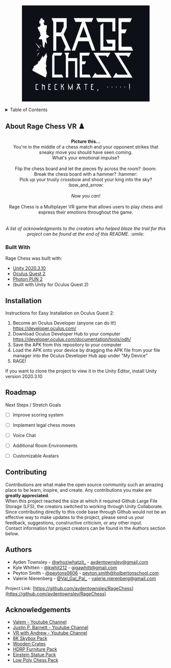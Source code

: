 <!-- PROJECT SHIELDS -->
<!--
*** I'm using markdown "reference style" links for readability.
*** Reference links are enclosed in brackets [ ] instead of parentheses ( ).
*** See the bottom of this document for the declaration of the reference variables
*** for contributors-url, forks-url, etc. This is an optional, concise syntax you may use.
*** https://www.markdownguide.org/basic-syntax/#reference-style-links
-->
<!--
[![Contributors][contributors-shield]][contributors-url]
[![Forks][forks-shield]][forks-url]
[![Stargazers][stars-shield]][stars-url]
[![Issues][issues-shield]][issues-url]
[![LinkedIn][linkedin-shield]][linkedin-url]
-->


<!-- PROJECT LOGO -->
<br />
<p align="center">
  <a href="https://github.com/othneildrew/Best-README-Template">
    <img src="ragechessblackbackground.png" alt="Logo" width="400" height="300">
  </a>

<!--  <h3 align="center">Best-README-Template</h3> -->

<!--
  <p align="center">
    An awesome README template to jumpstart your projects!
    <br />
    <a href="https://github.com/othneildrew/Best-README-Template"><strong>Explore the docs »</strong></a>
    <br />
    <br />
    <a href="https://github.com/othneildrew/Best-README-Template">View Demo</a>
    ·
    <a href="https://github.com/othneildrew/Best-README-Template/issues">Report Bug</a>
    ·
    <a href="https://github.com/othneildrew/Best-README-Template/issues">Request Feature</a>
  </p> -->
</p>


<!-- TABLE OF CONTENTS -->
<details>
  <summary>Table of Contents</summary>
  <ol>
    <li>
      <a href="#about-the-project">About The Project</a>
      <ul>
        <li><a href="#built-with">Built With</a></li>
      </ul>
    </li>
    <li><a href="#installation">Installation</a>
    <li><a href="#roadmap">Roadmap</a></li>
    <li><a href="#contributing">Contributing</a></li>
    <li><a href="#authors">Authors</a></li>
    <li><a href="#acknowledgements">Acknowledgements</a></li>
  </ol>
</details>


<!-- ABOUT THE PROJECT -->
## About Rage Chess VR :chess_pawn:

<p align=center>
  <b>Picture this...</b><br>
You're in the middle of a chess match and your opponent strikes that sneaky move you should have seen coming.<br>
What's your emotional impulse?<br>
<br>
Flip the chess board and let the pieces fly across the room? :boom: <br>
Break the chess board with a hammer? :hammer: <br>
Pick up your trusty crossbow and shoot your king into the sky? :bow_and_arrow: <br>
<br>
  <i>Now you can!</i>
<br>
<br>Rage Chess is a Multiplayer VR game that allows users to play chess and express their emotions throughout the game.<br><br><br>
<i>A list of acknowledgments to the creators who helped blaze the trail for this project can be found at the end of this README.
  :smile:</i>
  </p>

### Built With

Rage Chess was built with:
* [Unity 2020.3.10](https://unity3d.com/unity/whats-new/2020.3.10)
* [Oculus Quest 2](https://www.oculus.com/setup/)
* [Photon PUN 2](https://doc.photonengine.com/en-us/pun/current/getting-started/pun-intro#:~:text=Photon%20Unity%20Networking%20(PUN)%20is,be%20synced%20over%20the%20network.&text=The%20fast%20and%20(optionally)%20reliable,to%20connect%20one%20to%20one.)
* (built with Unity for Oculus Quest 2)


<!-- GETTING STARTED -->
## Installation

Instructions for Easy Installation on Oculus Quest 2:
1. Become an Oculus Developer (anyone can do it!) https://developer.oculus.com/
2. Download Oculus Developer Hub to your computer https://developer.oculus.com/documentation/tools/odh/
3. Save the APK from this repository to your computer
4. Load the APK onto your device by dragging the APK file from your file manager into the Oculus Developer Hub app under "My Device"
5. RAGE!

If you want to clone the project to view it in the Unity Editor, install Unity version 2020.3.10


<!-- USAGE EXAMPLES -->
<!--## Usage

Use this space to show useful examples of how a project can be used. Additional screenshots, code examples and demos work well in this space. You may also link to more resources.

_For more examples, please refer to the [Documentation](https://example.com)_
-->

<!-- ROADMAP -->
## Roadmap

Next Steps / Stretch Goals
- [ ] Improve scoring system
- [ ] Implement legal chess moves
- [ ] Voice Chat
- [ ] Additional Room Environments
- [ ] Customizable Avatars



<!-- CONTRIBUTING -->
## Contributing

Contributions are what make the open source community such an amazing place to be learn, inspire, and create. Any contributions you make are **greatly appreciated**.
<br>
When this project reached the size at which it required Github Large File Storage (LFS), the creators switched to working through Unity Collaborate.<br>
Since contributing directly to this code base through Github would not be an effective way to make updates to the project, please send us your feedback, suggestions, constructive criticism, or any other input.
<br>
Contact information for project creators can be found in the Authors section below.


<!-- CONTACT -->
## Authors

* Ayden Townsley - [@whoziwhatzit_](https://twitter.com/whoziwhatzit_) - aydentownsley@gmail.com
* Kyle Whitten - [@kwhit212](https://twitter.com/kwhit212) - gigawhitt@gmail.com
* Peyton Smith - [@peytons0606](https://twitter.com/peytons0606) - peyton.smith@holbertonschool.com
* Valerie Nierenberg - [@Val_Gal_Pal_](https://twitter.com/Val_Gal_Pal_) - valerie.nierenberg@gmail.com

Project Link: [https://github.com/aydentownsley/RageChess](https://github.com/aydentownsley/RageChess)



<!-- ACKNOWLEDGEMENTS -->
## Acknowledgements
* [Valem - Youtube Channel](https://www.youtube.com/channel/UCPJlesN59MzHPPCp0Lg8sLw)
* [Justin P. Barnett - Youtube Channel](https://www.youtube.com/channel/UC1yXfU3c2gXchdmscjvCmMQ)
* [VR with Andrew - Youtube Channel](https://www.youtube.com/channel/UCG8bDPqp3jykCGbx-CiL7VQ)
* [8K Skybox Pack](https://assetstore.unity.com/packages/2d/textures-materials/sky/8k-skybox-pack-free-150926)
* [Wooden Crates](https://assetstore.unity.com/packages/3d/props/wooden-crates-16599)
* [HDRP Furniture Pack](https://assetstore.unity.com/packages/3d/props/furniture/hdrp-furniture-pack-153946)
* [Einstein Statue Pack](https://assetstore.unity.com/packages/3d/props/interior/free-statue-pack-152443)
* [Low Poly Chess Pack](https://assetstore.unity.com/packages/3d/props/low-poly-chess-pack-50405)
<!--* [GitHub Pages](https://pages.github.com)
* [Animate.css](https://daneden.github.io/animate.css)
* [Loaders.css](https://connoratherton.com/loaders)
* [Slick Carousel](https://kenwheeler.github.io/slick)
* [Smooth Scroll](https://github.com/cferdinandi/smooth-scroll)
* [Sticky Kit](http://leafo.net/sticky-kit)
* [JVectorMap](http://jvectormap.com)
* [Font Awesome](https://fontawesome.com)-->





<!-- MARKDOWN LINKS & IMAGES -->
<!-- https://www.markdownguide.org/basic-syntax/#reference-style-links -->
[contributors-shield]: https://img.shields.io/github/contributors/othneildrew/Best-README-Template.svg?style=for-the-badge
[contributors-url]: https://github.com/aydentownsley/RageChess/graphs/contributors
[forks-shield]: https://img.shields.io/github/forks/othneildrew/Best-README-Template.svg?style=for-the-badge
[forks-url]: https://github.com/aydentownsley/RageChess/network/members
[stars-shield]: https://img.shields.io/github/stars/othneildrew/Best-README-Template.svg?style=for-the-badge
[stars-url]: https://github.com/aydentownsley/RageChess/stargazers
[issues-shield]: https://img.shields.io/github/issues/othneildrew/Best-README-Template.svg?style=for-the-badge
[issues-url]: https://github.com/aydentownsley/RageChess/issues
[license-shield]: https://img.shields.io/github/license/othneildrew/Best-README-Template.svg?style=for-the-badge
[license-url]: https://github.com/aydentownsley/RageChess//blob/master/LICENSE.txt
<!-- [linkedin-shield]: https://img.shields.io/badge/-LinkedIn-black.svg?style=for-the-badge&logo=linkedin&colorB=555 -->
<!-- [linkedin-url]: https://linkedin.com/in/aydentownsley/ -->
[product-screenshot]: images/screenshot.png
